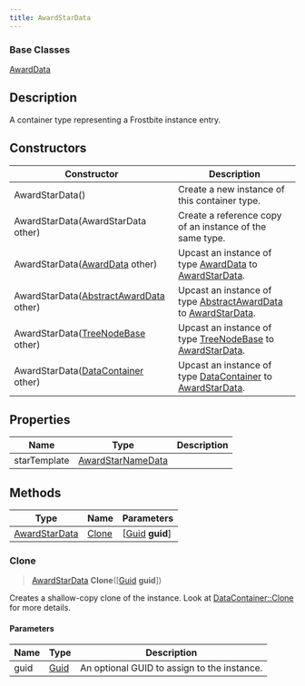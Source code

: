 ```yaml
---
title: AwardStarData
---
```

### Base Classes

[AwardData](/vext/ref/fb/awarddata/)

## Description

A container type representing a Frostbite instance entry.

## Constructors

| Constructor                                                              | Description                                                                                                       |
| ------------------------------------------------------------------------ | ----------------------------------------------------------------------------------------------------------------- |
| AwardStarData()                                                          | Create a new instance of this container type.                                                                     |
| AwardStarData(AwardStarData other)                                       | Create a reference copy of an instance of the same type.                                                          |
| AwardStarData([AwardData](/vext/ref/fb/awarddata/) other)                              | Upcast an instance of type [AwardData](/vext/ref/fb/awarddata/) to [AwardStarData](/vext/ref/fb/awardstardata/).                              |
| AwardStarData([AbstractAwardData](/vext/ref/fb/abstractawarddata/) other)              | Upcast an instance of type [AbstractAwardData](/vext/ref/fb/abstractawarddata/) to [AwardStarData](/vext/ref/fb/awardstardata/).              |
| AwardStarData([TreeNodeBase](/vext/ref/fb/treenodebase/) other)                        | Upcast an instance of type [TreeNodeBase](/vext/ref/fb/treenodebase/) to [AwardStarData](/vext/ref/fb/awardstardata/).                        |
| AwardStarData([DataContainer](/vext/ref/shared/class/datacontainer) other) | Upcast an instance of type [DataContainer](/vext/ref/shared/class/datacontainer) to [AwardStarData](/vext/ref/fb/awardstardata/). |

## Properties

| Name         | Type                                   | Description |
| ------------ | -------------------------------------- | ----------- |
| starTemplate | [AwardStarNameData](/vext/ref/fb/awardstarnamedata/) |             |

## Methods

| Type                           | Name            | Parameters                                     |
| ------------------------------ | --------------- | ---------------------------------------------- |
| [AwardStarData](/vext/ref/fb/awardstardata/) | [Clone](#clone) | \[[Guid](/vext/ref/shared/class/guid) **guid**\] |

### Clone

> [AwardStarData](/vext/ref/fb/awardstardata/) **Clone**(\[[Guid](/vext/ref/shared/class/guid) **guid**\])

Creates a shallow-copy clone of the instance. Look at [DataContainer::Clone](/vext/ref/shared/class/datacontainer#clone) for more details.

#### Parameters

| Name | Type         | Description                                 |
| ---- | ------------ | ------------------------------------------- |
| guid | [Guid](/vext/ref/shared/class/guid/) | An optional GUID to assign to the instance. |

